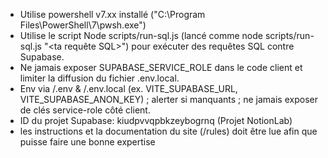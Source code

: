 - Utilise powershell v7.xx installé ("C:\Program Files\PowerShell\7\pwsh.exe")
- Utilise le script Node scripts/run-sql.js (lancé comme node scripts/run-sql.js "<ta requête SQL>") pour exécuter des requêtes SQL contre Supabase.
- Ne jamais exposer SUPABASE_SERVICE_ROLE dans le code client et limiter la diffusion du fichier .env.local.
- Env via /.env & /.env.local (ex. VITE_SUPABASE_URL, VITE_SUPABASE_ANON_KEY) ; alerter si manquants ; ne jamais exposer de clés service-role côté client.
- ID du projet Supabase: kiudpvvqpbkzeybogrnq (Projet NotionLab)
- les instructions et la documentation du site (/rules) doit être lue afin que puisse faire une bonne expertise
